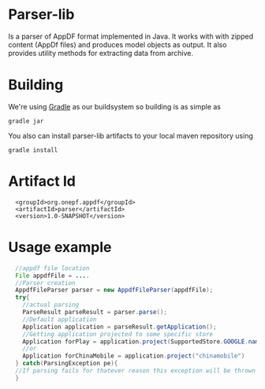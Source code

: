 Parser-lib
==========

Is a parser of AppDF format implemented in Java. It works with with zipped content (AppDf files) and produces model objects
as output. It also provides utility methods for extracting data from archive.

Building
========
We're using [Gradle](http://www.gradle.org/) as our buildsystem so building is as simple as 
```
gradle jar 
```
You also can install parser-lib artifacts 
to your local maven repository using 
```
gradle install
```
Artifact Id
===========
```pom
  <groupId>org.onepf.appdf</groupId>
  <artifactId>parser</artifactId>
  <version>1.0-SNAPSHOT</version>
```

Usage example
==============
```java
  //appdf file location
  File appdfFile = ....
  //Parser creation
  AppdfFileParser parser = new AppdfFileParser(appdfFile);
  try{
    //actual parsing
    ParseResult parseResult = parser.parse();
    //Default application
    Application application = parseResult.getApplication();
    //Getting application projected to some specific store
    Application forPlay = application.project(SupportedStore.GOOGLE.name());
    //or
    Application forChinaMobile = application.project("chinamobile")
  } catch(ParsingException pe){
  //If parsing fails for thatever reason this exception will be thrown
  }
  
```


